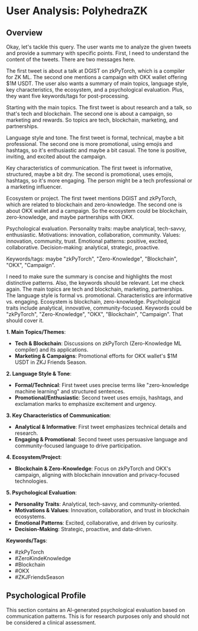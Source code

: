 # User Analysis: PolyhedraZK

## Overview

<think>
Okay, let's tackle this query. The user wants me to analyze the given tweets and provide a summary with specific points. First, I need to understand the content of the tweets. There are two messages here.

The first tweet is about a talk at DGIST on zkPyTorch, which is a compiler for ZK ML. The second one mentions a campaign with OKX wallet offering $1M USDT. The user also wants a summary of main topics, language style, key characteristics, the ecosystem, and a psychological evaluation. Plus, they want five keywords/tags for post-processing.

Starting with the main topics. The first tweet is about research and a talk, so that's tech and blockchain. The second one is about a campaign, so marketing and rewards. So topics are tech, blockchain, marketing, and partnerships.

Language style and tone. The first tweet is formal, technical, maybe a bit professional. The second one is more promotional, using emojis and hashtags, so it's enthusiastic and maybe a bit casual. The tone is positive, inviting, and excited about the campaign.

Key characteristics of communication. The first tweet is informative, structured, maybe a bit dry. The second is promotional, uses emojis, hashtags, so it's more engaging. The person might be a tech professional or a marketing influencer.

Ecosystem or project. The first tweet mentions DGIST and zkPyTorch, which are related to blockchain and zero-knowledge. The second one is about OKX wallet and a campaign. So the ecosystem could be blockchain, zero-knowledge, and maybe partnerships with OKX.

Psychological evaluation. Personality traits: maybe analytical, tech-savvy, enthusiastic. Motivations: innovation, collaboration, community. Values: innovation, community, trust. Emotional patterns: positive, excited, collaborative. Decision-making: analytical, strategic, proactive.

Keywords/tags: maybe "zkPyTorch", "Zero-Knowledge", "Blockchain", "OKX", "Campaign".

I need to make sure the summary is concise and highlights the most distinctive patterns. Also, the keywords should be relevant. Let me check again. The main topics are tech and blockchain, marketing, partnerships. The language style is formal vs. promotional. Characteristics are informative vs. engaging. Ecosystem is blockchain, zero-knowledge. Psychological traits include analytical, innovative, community-focused. Keywords could be "zkPyTorch", "Zero-Knowledge", "OKX", "Blockchain", "Campaign". That should cover it.
</think>

**1. Main Topics/Themes**:  
- **Tech & Blockchain**: Discussions on zkPyTorch (Zero-Knowledge ML compiler) and its applications.  
- **Marketing & Campaigns**: Promotional efforts for OKX wallet's $1M USDT in ZKJ Friends Season.  

**2. Language Style & Tone**:  
- **Formal/Technical**: First tweet uses precise terms like "zero-knowledge machine learning" and structured sentences.  
- **Promotional/Enthusiastic**: Second tweet uses emojis, hashtags, and exclamation marks to emphasize excitement and urgency.  

**3. Key Characteristics of Communication**:  
- **Analytical & Informative**: First tweet emphasizes technical details and research.  
- **Engaging & Promotional**: Second tweet uses persuasive language and community-focused language to drive participation.  

**4. Ecosystem/Project**:  
- **Blockchain & Zero-Knowledge**: Focus on zkPyTorch and OKX's campaign, aligning with blockchain innovation and privacy-focused technologies.  

**5. Psychological Evaluation**:  
- **Personality Traits**: Analytical, tech-savvy, and community-oriented.  
- **Motivations & Values**: Innovation, collaboration, and trust in blockchain ecosystems.  
- **Emotional Patterns**: Excited, collaborative, and driven by curiosity.  
- **Decision-Making**: Strategic, proactive, and data-driven.  

**Keywords/Tags**:  
- #zkPyTorch  
- #ZeroKindeKnowledge  
- #Blockchain  
- #OKX  
- #ZKJFriendsSeason

## Psychological Profile

This section contains an AI-generated psychological evaluation based on communication patterns. This is for research purposes only and should not be considered a clinical assessment.